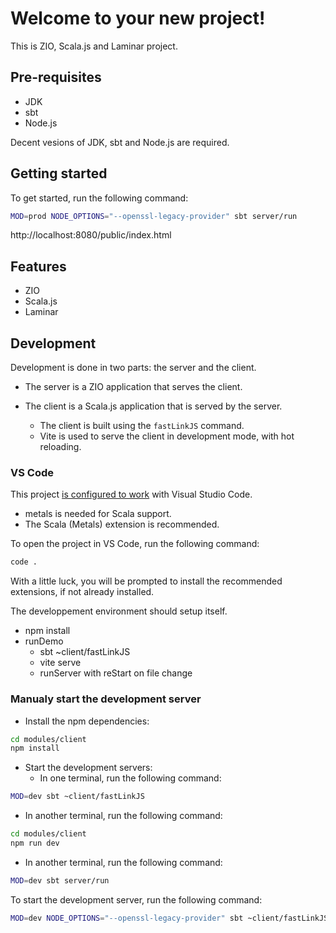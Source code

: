 # Welcome to your new project!


This is ZIO, Scala.js and Laminar project.

## Pre-requisites

- JDK
- sbt
- Node.js

Decent vesions of JDK, sbt and Node.js are required.

## Getting started

To get started, run the following command:

```bash
MOD=prod NODE_OPTIONS="--openssl-legacy-provider" sbt server/run
```

http://localhost:8080/public/index.html

## Features

- ZIO
- Scala.js
- Laminar



## Development

Development is done in two parts: the server and the client.

* The server is a ZIO application that serves the client.

* The client is a Scala.js application that is served by the server.

  * The client is built using the `fastLinkJS` command.
  * Vite is used to serve the client in development mode, with hot reloading.



### VS Code

This project [is configured to work](.vscode/tasks.json) with Visual Studio Code.

* metals is needed for Scala support.
* The Scala (Metals) extension is recommended.

To open the project in VS Code, run the following command:

```bash
code .
```

With a little luck, you will be prompted to install the recommended extensions, if not already installed.

The developpement environment should setup itself.

* npm install
* runDemo
  * sbt ~client/fastLinkJS
  * vite serve
  * runServer with reStart on file change



### Manualy start the development server

* Install the npm dependencies:

```bash
cd modules/client
npm install
```

* Start the development servers:
  * In one terminal, run the following command:
```bash
MOD=dev sbt ~client/fastLinkJS
```
  * In another terminal, run the following command:
```bash
cd modules/client
npm run dev
```
  * In another terminal, run the following command:
```bash
MOD=dev sbt server/run
```



To start the development server, run the following command:

```bash
MOD=dev NODE_OPTIONS="--openssl-legacy-provider" sbt ~client/fastLinkJS
```

